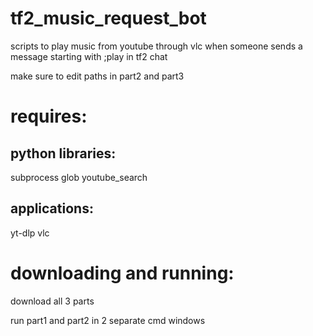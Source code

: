 # tf2_music_request_bot
scripts to play music from youtube through vlc when someone sends a message starting with ;play in tf2 chat

make sure to edit paths in part2 and part3

# requires:
## python libraries:
  subprocess
  glob
  youtube_search
## applications:
  yt-dlp
  vlc

# downloading and running:
  download all 3 parts
  
  run part1 and part2 in 2 separate cmd windows
